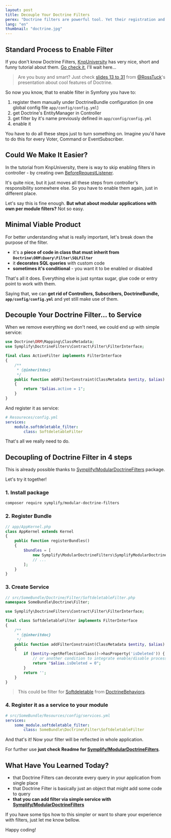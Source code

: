 ```yaml
---
layout: post
title: Decouple Your Doctrine Filters
perex: "Doctrine filters are powerful tool. Yet their registration and management are bit overcomplicated. Today I will show you how to decouple them to standalone services that can take care of everything you need." 
lang: "en"
thumbnail: "doctrine.jpg" 
---
```


## Standard Process to Enable Filter

If you don't know Doctrine Filters, [KnpUniversity](https://knpuniversity.com/) has very nice, short and funny tutorial about them. [Go check it](https://knpuniversity.com/screencast/doctrine-queries/filters), I'll wait here...

> Are you busy and smart? Just check [slides 13 to 31](http://www.slideshare.net/rosstuck/extending-doctrine-2-for-your-domain-model-13257781/13) from [@RossTuck](https://twitter.com/rosstuck)'s presentation about cool features of Doctrine.

So now you know, that to enable filter in Symfony you have to:

1. register them manually under DoctrineBundle configuration (in one global config file `app/config/config.yml`)
2. get Doctrine's EntityManager in Controller
3. get filter by it's name previously defined in `app/config/config.yml`
4. enable it

You have to do all these steps just to turn something on. Imagine you'd have to do this for every Voter, Command or EventSubscriber. 


## Could We Make It Easier?

In the tutorial from KnpUniversity, there is way to skip enabling filters in controller - by creating own [BeforeRequestListener](https://knpuniversity.com/screencast/doctrine-queries/filters#enabling-a-filter-globally). 

It's quite nice, but it just moves all these steps from controller's responsibility somewhere else. So you have to enable them again, just in different place.

Let's say this is fine enough. **But what about modular applications with own per module filters?** Not so easy.


## Minimal Viable Product

For better understanding what is really important, let's break down the purpose of the filter. 

- it's a **piece of code in class that must inherit from `Doctrine\ORM\Query\Filter\SQLFilter`**
- it **decorates SQL queries** with custom code
- **sometimes it's conditional** - you want it to be enabled or disabled

That's all it does. Everything else is just syntax sugar, glue code or entry point to work with them.
 
Saying that, we can **get rid of Controllers, Subscribers, DoctrineBundle, `app/config/config.yml`** and yet still make use of them. 


## Decouple Your Doctrine Filter... to Service

When we remove everything we don't need, we could end up with simple service:

```php
use Doctrine\ORM\Mapping\ClassMetadata;
use Symplify\DoctrineFilters\Contract\Filter\FilterInterface;

final class ActiveFilter implements FilterInterface
{
    /**
     * {@inheritdoc}
     */
    public function addFilterConstraint(ClassMetadata $entity, $alias)
    {
        return "$alias.active = 1";
    }
}
```

And register it as service:

```yaml
# Resoureces/config.yml
services:
    module.softdeletable_filter:
        class: SoftdeletableFilter
```

That's all we really need to do.

## Decoupling of Doctrine Filter in 4 steps

This is already possible thanks to [Symplify/ModularDoctrineFilters](https://github.com/Symplify/ModularDoctrineFilters) package.

Let's try it together!

### 1. Install package

```bash
composer require symplify/modular-doctrine-filters
```

### 2. Register Bundle

```php
// app/AppKernel.php
class AppKernel extends Kernel
{
    public function registerBundles()
    {
        $bundles = [
            new Symplify\ModularDoctrineFilters\SymplifyModularDoctrineFiltersBundle(),
            // ...
        ];
    }
}
```

### 3. Create Service

```php
// src/SomeBundle/Doctrine/Filter/SoftdeletableFilter.php
namespace SomeBundle\Doctrine\Filter;

use Symplify\DoctrineFilters\Contract\Filter\FilterInterface;

final class SoftdeletableFilter implements FilterInterface
{
    /**
     * {@inheritdoc}
     */
    public function addFilterConstraint(ClassMetadata $entity, $alias)
    {
        if ($entity->getReflectionClass()->hasProperty('isDeleted')) { 
            // or another condition to integrate enable/disable process
            return "$alias.isDeleted = 0";
        }
        return '';
    }
}
```

> This could be filter for [Softdeletable](https://github.com/KnpLabs/DoctrineBehaviors#softDeletable) from [DoctrineBehaviors](https://github.com/KnpLabs/DoctrineBehaviors).

### 4. Register it as a service to your module

```yaml
# src/SomeBundle/Resources/config/services.yml
services:
    some_module.softdeletable_filter:
        class: SomeBundle\Doctrine\Filter\SoftdeletableFilter
```

And that's it! Now your filter will be reflected in whole application.

For further use **just check Readme for [Symplify/ModularDoctrineFilters](https://github.com/Symplify/ModularDoctrineFilters)**.


## What Have You Learned Today?

- that Doctrine Filters can decorate every query in your application from single place
- that Doctrine Filter is basically just an object that might add some code to query
- **that you can add filter via simple service with [Symplify/ModularDoctrineFilters](https://github.com/Symplify/ModularDoctrineFilters)**   

If you have some tips how to this simpler or want to share your experience with filters, just let me know bellow.

Happy coding!
